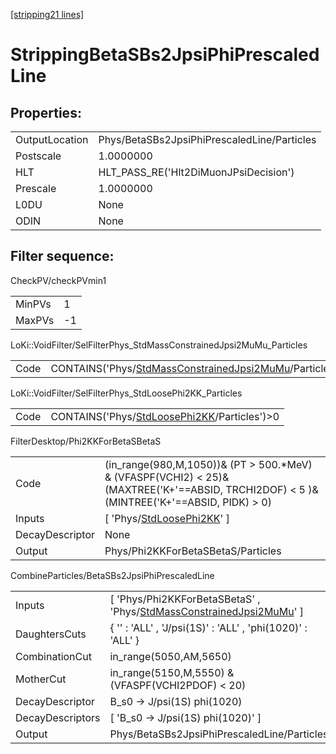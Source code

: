[[stripping21 lines]](./stripping21-index)

# StrippingBetaSBs2JpsiPhiPrescaledLine

## Properties:

|                |                                             |
|----------------|---------------------------------------------|
| OutputLocation | Phys/BetaSBs2JpsiPhiPrescaledLine/Particles |
| Postscale      | 1.0000000                                   |
| HLT            | HLT_PASS_RE('Hlt2DiMuonJPsiDecision')       |
| Prescale       | 1.0000000                                   |
| L0DU           | None                                        |
| ODIN           | None                                        |

## Filter sequence:

CheckPV/checkPVmin1

|        |     |
|--------|-----|
| MinPVs | 1   |
| MaxPVs | -1  |

LoKi::VoidFilter/SelFilterPhys_StdMassConstrainedJpsi2MuMu_Particles

|      |                                                                                                                        |
|------|------------------------------------------------------------------------------------------------------------------------|
| Code | CONTAINS('Phys/[StdMassConstrainedJpsi2MuMu](./stripping21-commonparticles-stdmassconstrainedjpsi2mumu)/Particles')\>0 |

LoKi::VoidFilter/SelFilterPhys_StdLoosePhi2KK_Particles

|      |                                                                                              |
|------|----------------------------------------------------------------------------------------------|
| Code | CONTAINS('Phys/[StdLoosePhi2KK](./stripping21-commonparticles-stdloosephi2kk)/Particles')\>0 |

FilterDesktop/Phi2KKForBetaSBetaS

|                 |                                                                                                                                               |
|-----------------|-----------------------------------------------------------------------------------------------------------------------------------------------|
| Code            | (in_range(980,M,1050))& (PT \> 500.\*MeV) & (VFASPF(VCHI2) \< 25)& (MAXTREE('K+'==ABSID, TRCHI2DOF) \< 5 )& (MINTREE('K+'==ABSID, PIDK) \> 0) |
| Inputs          | [ 'Phys/[StdLoosePhi2KK](./stripping21-commonparticles-stdloosephi2kk)' ]                                                                   |
| DecayDescriptor | None                                                                                                                                          |
| Output          | Phys/Phi2KKForBetaSBetaS/Particles                                                                                                            |

CombineParticles/BetaSBs2JpsiPhiPrescaledLine

|                  |                                                                                                                                    |
|------------------|------------------------------------------------------------------------------------------------------------------------------------|
| Inputs           | [ 'Phys/Phi2KKForBetaSBetaS' , 'Phys/[StdMassConstrainedJpsi2MuMu](./stripping21-commonparticles-stdmassconstrainedjpsi2mumu)' ] |
| DaughtersCuts    | { '' : 'ALL' , 'J/psi(1S)' : 'ALL' , 'phi(1020)' : 'ALL' }                                                                         |
| CombinationCut   | in_range(5050,AM,5650)                                                                                                             |
| MotherCut        | in_range(5150,M,5550) & (VFASPF(VCHI2PDOF) \< 20)                                                                                  |
| DecayDescriptor  | B_s0 -\> J/psi(1S) phi(1020)                                                                                                       |
| DecayDescriptors | [ 'B_s0 -\> J/psi(1S) phi(1020)' ]                                                                                               |
| Output           | Phys/BetaSBs2JpsiPhiPrescaledLine/Particles                                                                                        |
